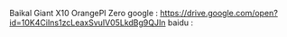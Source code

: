 Baikal Giant X10
OrangePI Zero 
google : https://drive.google.com/open?id=10K4CiIns1zcLeaxSvuIV05LkdBg9QJIn
baidu : 
